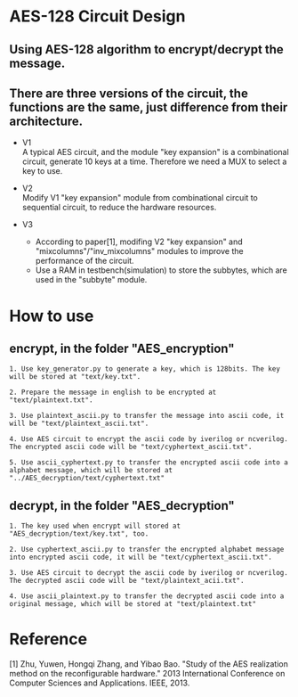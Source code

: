 # AES-128 Circuit Design

## Using AES-128 algorithm to encrypt/decrypt the message.

## There are three versions of the circuit, the functions are the same, just difference from their architecture.

* V1\
A typical AES circuit, and the module "key expansion" is a combinational circuit, generate 10 keys at a time. Therefore we need a MUX to select a key to use.

* V2\
Modify V1 "key expansion" module from combinational circuit to sequential circuit, to reduce the hardware resources.

* V3
  * According to paper[1], modifing V2 "key expansion" and "mixcolumns"/"inv_mixcolumns" modules to improve the performance of the circuit.
  * Use a RAM in testbench(simulation) to store the subbytes, which are used in the "subbyte" module.

# How to use
## encrypt, in the folder "AES_encryption"
    1. Use key_generator.py to generate a key, which is 128bits. The key will be stored at "text/key.txt".
    
    2. Prepare the message in english to be encrypted at "text/plaintext.txt".
    
    3. Use plaintext_ascii.py to transfer the message into ascii code, it will be "text/plaintext_ascii.txt".
    
    4. Use AES circuit to encrypt the ascii code by iverilog or ncverilog. The encrypted ascii code will be "text/cyphertext_ascii.txt".
    
    5. Use ascii_cyphertext.py to transfer the encrypted ascii code into a alphabet message, which will be stored at "../AES_decryption/text/cyphertext.txt"
    
## decrypt, in the folder "AES_decryption"
    1. The key used when encrypt will stored at "AES_decryption/text/key.txt", too.
    
    2. Use cyphertext_ascii.py to transfer the encrypted alphabet message into encrypted ascii code, it will be "text/cyphertext_ascii.txt".
    
    3. Use AES circuit to decrypt the ascii code by iverilog or ncverilog. The decrypted ascii code will be "text/plaintext_acii.txt".
    
    4. Use ascii_plaintext.py to transfer the decrypted ascii code into a original message, which will be stored at "text/plaintext.txt"
    

# Reference
[1] Zhu, Yuwen, Hongqi Zhang, and Yibao Bao. "Study of the AES realization method on the reconfigurable hardware." 2013 International Conference on Computer Sciences and Applications. IEEE, 2013.
